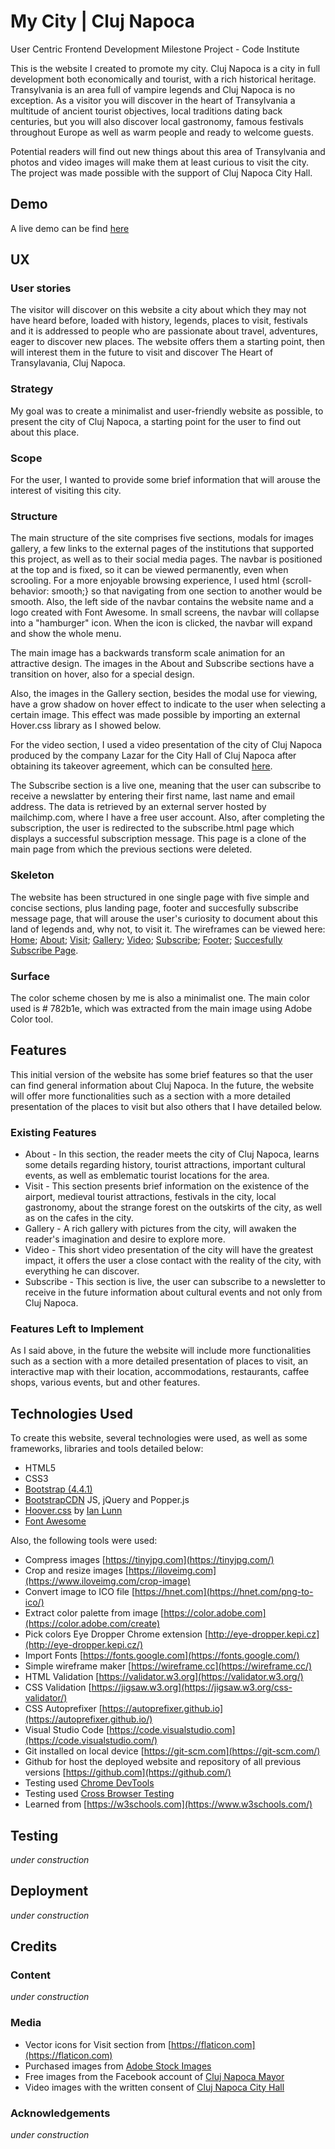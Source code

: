 # My City | Cluj Napoca
User Centric Frontend Development Milestone Project - Code Institute

This is the website I created to promote my city. Cluj Napoca is a city in full development both economically and tourist, with a rich historical heritage. Transylvania is an area full of vampire legends and Cluj Napoca is no exception. As a visitor you will discover in the heart of Transylvania a multitude of ancient tourist objectives, local traditions dating back centuries, but you will also discover local gastronomy, famous festivals throughout Europe as well as warm people and ready to welcome guests.

Potential readers will find out new things about this area of Transylvania and photos and video images will make them at least curious to visit the city. The project was made possible with the support of Cluj Napoca City Hall.

## Demo
A live demo can be find [here](https://iulianpro.github.io/my-city/index.html)

## UX

### User stories
The visitor will discover on this website a city about which they may not have heard before, loaded with history, legends, places to visit, festivals and it is addressed to people who are passionate about travel, adventures, eager to discover new places. The website offers them a starting point, then will interest them in the future to visit and discover The Heart of Transylavania, Cluj Napoca.

### Strategy
My goal was to create a minimalist and user-friendly website as possible, to present the city of Cluj Napoca, a starting point for the user to find out about this place.

### Scope
For the user, I wanted to provide some brief information that will arouse the interest of visiting this city.

### Structure
The main structure of the site comprises five sections, modals for images gallery, a few links to the external pages of the institutions that supported this project, as well as to their social media pages. The navbar is positioned at the top and is fixed, so it can be viewed permanently, even when scrooling. For a more enjoyable browsing experience, I used html {scroll-behavior: smooth;} so that navigating from one section to another would be smooth. Also, the left side of the navbar contains the website name and a logo created with Font Awesome. In small screens, the navbar will collapse into a "hamburger" icon. When the icon is clicked, the navbar will expand and show the whole menu.

The main image has a backwards transform scale animation for an attractive design. The images in the About and Subscribe sections have a transition on hover, also for a special design.

Also, the images in the Gallery section, besides the modal use for viewing, have a grow shadow on hover effect to indicate to the user when selecting a certain image. This effect was made possible by importing an external Hover.css library as I showed below.

For the video section, I used a video presentation of the city of Cluj Napoca produced by the company Lazar for the City Hall of Cluj Napoca after obtaining its takeover agreement, which can be consulted [here](assets/docs/agree-to-use.pdf).

The Subscribe section is a live one, meaning that the user can subscribe to receive a newslatter by entering their first name, last name and email address. The data is retrieved by an external server hosted by mailchimp.com, where I have a free user account. Also, after completing the subscription, the user is redirected to the subscribe.html page which displays a successful subscription message. This page is a clone of the main page from which the previous sections were deleted.

### Skeleton
The website has been structured in one single page with five simple and concise sections, plus landing page, footer and succesfully subscribe message page, that will arouse the user's curiosity to document about this land of legends and, why not, to visit it. The wireframes can be viewed here: [Home](wireframes/landing-page.jpg); [About](wireframes/about-section.jpg); [Visit](wireframes/visit-section.jpg); [Gallery](wireframes/gallery-section.jpg); [Video](wireframes/video-section.jpg); [Subscribe](wireframes/subscribe-section.jpg); [Footer](wireframes/footer-section.jpg); [Succesfully Subscribe Page](wireframes/succ-subscribe-section.jpg).

### Surface
The color scheme chosen by me is also a minimalist one. The main color used is # 782b1e, which was extracted from the main image using Adobe Color tool.

## Features
This initial version of the website has some brief features so that the user can find general information about Cluj Napoca. In the future, the website will offer more functionalities such as a section with a more detailed presentation of the places to visit but also others that I have detailed below.

### Existing Features
* About - In this section, the reader meets the city of Cluj Napoca, learns some details regarding history, tourist attractions, important cultural events, as well as emblematic tourist locations for the area.
* Visit - This section presents brief information on the existence of the airport, medieval tourist attractions, festivals in the city, local gastronomy, about the strange forest on the outskirts of the city, as well as on the cafes in the city.
* Gallery - A rich gallery with pictures from the city, will awaken the reader's imagination and desire to explore more.
* Video - This short video presentation of the city will have the greatest impact, it offers the user a close contact with the reality of the city, with everything he can discover.
* Subscribe - This section is live, the user can subscribe to a newsletter to receive in the future information about cultural events and not only from Cluj Napoca.

### Features Left to Implement
As I said above, in the future the website will include more functionalities such as a section with a more detailed presentation of places to visit, an interactive map with their location, accommodations, restaurants, caffee shops, various events, but and other features.

## Technologies Used
To create this website, several technologies were used, as well as some frameworks, libraries and tools detailed below:
* HTML5
* CSS3
* [Bootstrap (4.4.1)](https://getbootstrap.com/)
* [BootstrapCDN](https://getbootstrap.com/docs/4.4/getting-started/download/#bootstrapcdn) JS, jQuery and Popper.js
* [Hoover.css](http://ianlunn.github.io/Hover/) by [Ian Lunn](https://ianlunn.co.uk/)
* [Font Awesome](https://fontawesome.com)

Also, the following tools were used:
* Compress images [https://tinyjpg.com](https://tinyjpg.com/)
* Crop and resize images [https://iloveimg.com](https://www.iloveimg.com/crop-image)
* Convert image to ICO file [https://hnet.com](https://hnet.com/png-to-ico/)
* Extract color palette from image [https://color.adobe.com](https://color.adobe.com/create)
* Pick colors Eye Dropper Chrome extension [http://eye-dropper.kepi.cz](http://eye-dropper.kepi.cz/)
* Import Fonts [https://fonts.google.com](https://fonts.google.com/)
* Simple wireframe maker [https://wireframe.cc](https://wireframe.cc/)
* HTML Validation [https://validator.w3.org](https://validator.w3.org/)
* CSS Validation [https://jigsaw.w3.org](https://jigsaw.w3.org/css-validator/)
* CSS Autoprefixer [https://autoprefixer.github.io](https://autoprefixer.github.io/)
* Visual Studio Code [https://code.visualstudio.com](https://code.visualstudio.com/)
* Git installed on local device [https://git-scm.com](https://git-scm.com/)
* Github for host the deployed website and repository of all previous versions [https://github.com](https://github.com/)
* Testing used [Chrome DevTools](https://developers.google.com/web/tools/chrome-devtools/)
* Testing used [Cross Browser Testing](https://app.crossbrowsertesting.com/test-center)
* Learned from [https://w3schools.com](https://www.w3schools.com/)

## Testing
*under construction*

## Deployment
*under construction*

## Credits

### Content
*under construction*

### Media
* Vector icons for Visit section from [https://flaticon.com](https://flaticon.com)
* Purchased images from [Adobe Stock Images](https://stock.adobe.com)
* Free images from the Facebook account of [Cluj Napoca Mayor](https://www.facebook.com/EmilBoc.Intotdeaunapentruclujeni/?epa=SEARCH_BOX)
* Video images with the written consent of [Cluj Napoca City Hall](#)

### Acknowledgements
*under construction*